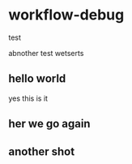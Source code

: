 # workflow-debug
test

abnother test
wetserts


## hello world

yes this is it

## her we go again

## another shot
